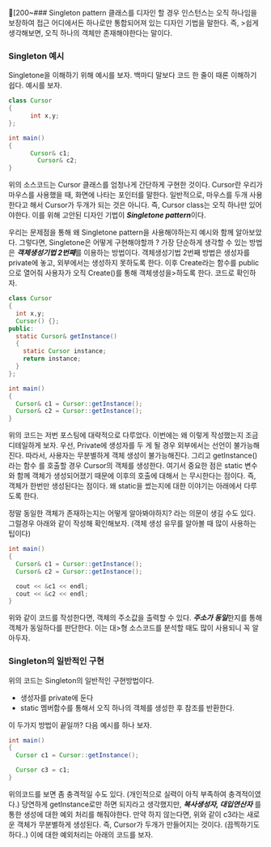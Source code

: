 [200~### Singleton pattern
클래스를 디자인 할 경우 인스턴스는 오직 하나임을 보장하여 접근 어디에서든
하나로만 통합되어져 있는 디자인 기법을 말한다. 즉, >쉽게 생각해보면, 오직 하나의
객체만 존재해야한다는 말이다.

### Singleton 예시
Singletone을 이해하기 위해 예시를 보자. 백마디 말보다 코드 한 줄이 때론 이해하기
쉽다. 예시를 보자.

```java
class Cursor
{
	  int x,y;
};

int main()
{
	  Cursor& c1;
		Cursor& c2;
}
`````

위의 소스코드는 Cursor 클래스를 엄청나게 간단하게 구현한 것이다. Cursor란 우리가
마우스를 사용했을 때, 화면에 나타는 포인터를 말한다. 일반적으로, 마우스를 두개
사용한다고 해서 Cursor가 두개가 되는 것은 아니다. 즉, Cursor class는 오직 하나만
있어야한다. 이를 위해 고안된 디자인 기법이 ***Singletone pattern***이다.

우리는 문제점을 통해 왜 Singletone pattern을 사용해야하는지 예시와 함께 알아보았다. 그렇다면, Singletone은 어떻게 구현해야할까
? 가장 단순하게 생각할 수 있는 방법은 ***객체생성기법 2번째***를 이용하는 방법이다. 객체생성기법 2번째 방법은 생성자를 private에 놓고, 외부에서는 생성하지 못하도록 한다. 이후 Create라는 함수를 public으로 열어줘 사용자가 오직 Create()를 통해 객체생성을>하도록 한다. 코드로 확인하자.

```java
class Cursor
{
  int x,y;
  Cursor() {};
public:
  static Cursor& getInstance()
  {
    static Cursor instance;
    return instance;
  }
};

int main()
{
  Cursor& c1 = Cursor::getInstance();
  Cursor& c2 = Cursor::getInstance();
}
```

위의 코드는 저번 포스팅에 대략적으로 다루었다. 이번에는 왜 이렇게 작성했는지 조금 디테일하게 보자. 우선, Private에 생성자를 두
게 될 경우 외부에서는 선언이 불가능해진다. 따라서, 사용자는 무분별하게 객체 생성이 불가능해진다. 그리고 getInstance()라는 함수
를 호출할 경우 Cursor의 객체를 생성한다. 여기서 중요한 점은 static 변수와 함께 객체가 생성되어졌기 때문에 이후의 호출에 대해서
는 무시한다는 점이다. 즉, 객체가 한번만 생성된다는 점이다. 왜 static을 썼는지에 대한 이야기는 아래에서 다루도록 한다.

정말 동일한 객체가 존재하는지는 어떻게 알아봐야하지? 라는 의문이 생길 수도 있다. 그럴경우 아래와 같이 작성해 확인해보자. (객체
 생성 유무를 알아볼 때 많이 사용하는 팁이다)

```java
int main()
{
  Cursor& c1 = Cursor::getInstance();
  Cursor& c2 = Cursor::getInstance();

  cout << &c1 << endl;
  cout << &c2 << endl;
}
```

위와 같이 코드를 작성한다면, 객체의 주소값을 출력할 수 있다. ***주소가 동일***한지를 통해 객체가 동일하다를 판단한다. 이는 대>형 소스코드를 분석할 때도 많이 사용되니 꼭 알아두자.

### Singleton의 일반적인 구현
위의 코드는 Singleton의 일반적인 구현방법이다.
- 생성자를 private에 둔다
- static 멤버함수를 통해서 오직 하나의 객체를 생성한 후 참조를 반환한다.

이 두가지 방법이 끝일까? 다음 예시를 하나 보자.

```java
int main()
{
  Cursor c1 = Cursor::getInstance();

  Cursor c3 = c1;
}
```

위의코드를 보면 좀 충격적일 수도 있다. (개인적으로 실력이 아직 부족하여 충격적이였다.) 당연하게 getInstance로만 하면 되지라고 생각했지만, ***복사생성자, 대입연산자*** 를 통한 생성에 대한 예외 처리를 해줘야한다. 만약 하지 않는다면, 위와 같이 c3라는 새로운 객체가 무분별하게 생성된다. 즉, Cursor가 두개가 만들어지는 것이다. (끔찍하기도하다..) 이에 대한 예외처리는 아래의 코드를 보자.

